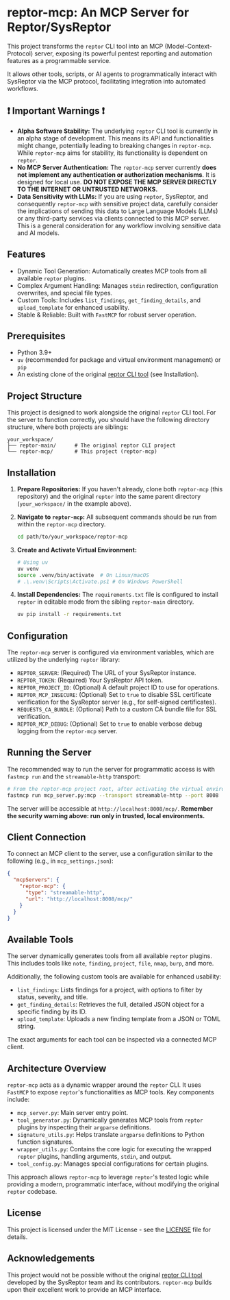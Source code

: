 # reptor-mcp: An MCP Server for Reptor/SysReptor

This project transforms the `reptor` CLI tool into an MCP (Model-Context-Protocol) server, exposing its powerful pentest reporting and automation features as a programmable service.

It allows other tools, scripts, or AI agents to programmatically interact with SysReptor via the MCP protocol, facilitating integration into automated workflows.

## ❗ Important Warnings ❗

*   **Alpha Software Stability:** The underlying `reptor` CLI tool is currently in an alpha stage of development. This means its API and functionalities might change, potentially leading to breaking changes in `reptor-mcp`. While `reptor-mcp` aims for stability, its functionality is dependent on `reptor`.
*   **No MCP Server Authentication:** The `reptor-mcp` server currently **does not implement any authentication or authorization mechanisms**. It is designed for local use. **DO NOT EXPOSE THE MCP SERVER DIRECTLY TO THE INTERNET OR UNTRUSTED NETWORKS.**
*   **Data Sensitivity with LLMs:** If you are using `reptor`, SysReptor, and consequently `reptor-mcp` with sensitive project data, carefully consider the implications of sending this data to Large Language Models (LLMs) or any third-party services via clients connected to this MCP server. This is a general consideration for any workflow involving sensitive data and AI models.

## Features

*   Dynamic Tool Generation: Automatically creates MCP tools from all available `reptor` plugins.
*   Complex Argument Handling: Manages `stdin` redirection, configuration overwrites, and special file types.
*   Custom Tools: Includes `list_findings`, `get_finding_details`, and `upload_template` for enhanced usability.
*   Stable & Reliable: Built with `FastMCP` for robust server operation.

## Prerequisites

*   Python 3.9+
*   `uv` (recommended for package and virtual environment management) or `pip`
*   An existing clone of the original [reptor CLI tool](https://github.com/Syslifters/reptor) (see Installation).

## Project Structure

This project is designed to work alongside the original `reptor` CLI tool. For the server to function correctly, you should have the following directory structure, where both projects are siblings:

    your_workspace/
    ├── reptor-main/      # The original reptor CLI project
    └── reptor-mcp/       # This project (reptor-mcp)

## Installation

1.  **Prepare Repositories:**
    If you haven't already, clone both `reptor-mcp` (this repository) and the original `reptor` into the same parent directory (`your_workspace/` in the example above).

2.  **Navigate to `reptor-mcp`:**
    All subsequent commands should be run from within the `reptor-mcp` directory.
    ```bash
    cd path/to/your_workspace/reptor-mcp
    ```

3.  **Create and Activate Virtual Environment:**
    ```bash
    # Using uv
    uv venv
    source .venv/bin/activate  # On Linux/macOS
    # .\.venv\Scripts\Activate.ps1 # On Windows PowerShell
    ```

4.  **Install Dependencies:**
    The `requirements.txt` file is configured to install `reptor` in editable mode from the sibling `reptor-main` directory.
    ```bash
    uv pip install -r requirements.txt
    ```

## Configuration

The `reptor-mcp` server is configured via environment variables, which are utilized by the underlying `reptor` library:

*   `REPTOR_SERVER`: (Required) The URL of your SysReptor instance.
*   `REPTOR_TOKEN`: (Required) Your SysReptor API token.
*   `REPTOR_PROJECT_ID`: (Optional) A default project ID to use for operations.
*   `REPTOR_MCP_INSECURE`: (Optional) Set to `true` to disable SSL certificate verification for the SysReptor server (e.g., for self-signed certificates).
*   `REQUESTS_CA_BUNDLE`: (Optional) Path to a custom CA bundle file for SSL verification.
*   `REPTOR_MCP_DEBUG`: (Optional) Set to `true` to enable verbose debug logging from the `reptor-mcp` server.

## Running the Server

The recommended way to run the server for programmatic access is with `fastmcp run` and the `streamable-http` transport:

```bash
# From the reptor-mcp project root, after activating the virtual environment
fastmcp run mcp_server.py:mcp --transport streamable-http --port 8008
```
The server will be accessible at `http://localhost:8008/mcp/`. **Remember the security warning above: run only in trusted, local environments.**

## Client Connection

To connect an MCP client to the server, use a configuration similar to the following (e.g., in `mcp_settings.json`):

```json
{
  "mcpServers": {
    "reptor-mcp": {
      "type": "streamable-http",
      "url": "http://localhost:8008/mcp/"
    }
  }
}
```

## Available Tools

The server dynamically generates tools from all available `reptor` plugins. This includes tools like `note`, `finding`, `project`, `file`, `nmap`, `burp`, and more.

Additionally, the following custom tools are available for enhanced usability:

*   `list_findings`: Lists findings for a project, with options to filter by status, severity, and title.
*   `get_finding_details`: Retrieves the full, detailed JSON object for a specific finding by its ID.
*   `upload_template`: Uploads a new finding template from a JSON or TOML string.

The exact arguments for each tool can be inspected via a connected MCP client.

## Architecture Overview

`reptor-mcp` acts as a dynamic wrapper around the `reptor` CLI. It uses `FastMCP` to expose `reptor`'s functionalities as MCP tools.
Key components include:
*   `mcp_server.py`: Main server entry point.
*   `tool_generator.py`: Dynamically generates MCP tools from `reptor` plugins by inspecting their `argparse` definitions.
*   `signature_utils.py`: Helps translate `argparse` definitions to Python function signatures.
*   `wrapper_utils.py`: Contains the core logic for executing the wrapped `reptor` plugins, handling arguments, `stdin`, and output.
*   `tool_config.py`: Manages special configurations for certain plugins.

This approach allows `reptor-mcp` to leverage `reptor`'s tested logic while providing a modern, programmatic interface, without modifying the original `reptor` codebase.

## License

This project is licensed under the MIT License - see the [LICENSE](LICENSE) file for details.

## Acknowledgements

This project would not be possible without the original [reptor CLI tool](https://github.com/Syslifters/reptor) developed by the SysReptor team and its contributors. `reptor-mcp` builds upon their excellent work to provide an MCP interface.
